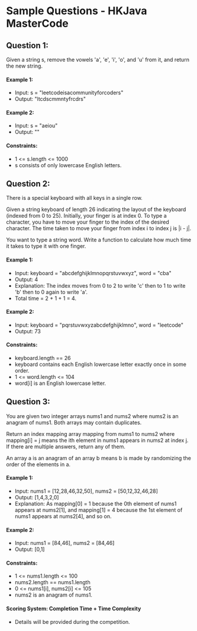 # Sample Questions - HKJava MasterCode

## Question 1:
Given a string s, remove the vowels 'a', 'e', 'i', 'o', and 'u' from it, and return the new string.

#### Example 1:
- Input: s = "leetcodeisacommunityforcoders"
- Output: "ltcdscmmntyfrcdrs"

#### Example 2:
- Input: s = "aeiou"
- Output: ""
 
#### Constraints:
- 1 <= s.length <= 1000
- s consists of only lowercase English letters.

## Question 2:
There is a special keyboard with all keys in a single row.

Given a string keyboard of length 26 indicating the layout of the keyboard (indexed from 0 to 25). Initially, your finger is at index 0. To type a character, you have to move your finger to the index of the desired character. The time taken to move your finger from index i to index j is |i - j|.

You want to type a string word. Write a function to calculate how much time it takes to type it with one finger.

#### Example 1:
- Input: keyboard = "abcdefghijklmnopqrstuvwxyz", word = "cba"
- Output: 4
- Explanation: The index moves from 0 to 2 to write 'c' then to 1 to write 'b' then to 0 again to write 'a'.
- Total time = 2 + 1 + 1 = 4. 

#### Example 2:
- Input: keyboard = "pqrstuvwxyzabcdefghijklmno", word = "leetcode"
- Output: 73

#### Constraints:
- keyboard.length == 26
- keyboard contains each English lowercase letter exactly once in some order.
- 1 <= word.length <= 104
- word[i] is an English lowercase letter.

## Question 3:
You are given two integer arrays nums1 and nums2 where nums2 is an anagram of nums1. Both arrays may contain duplicates.

Return an index mapping array mapping from nums1 to nums2 where mapping[i] = j means the ith element in nums1 appears in nums2 at index j. If there are multiple answers, return any of them.

An array a is an anagram of an array b means b is made by randomizing the order of the elements in a.

#### Example 1:
- Input: nums1 = [12,28,46,32,50], nums2 = [50,12,32,46,28]
- Output: [1,4,3,2,0]
- Explanation: As mapping[0] = 1 because the 0th element of nums1 appears at nums2[1], and mapping[1] = 4 because the 1st element of nums1 appears at nums2[4], and so on.

#### Example 2:
- Input: nums1 = [84,46], nums2 = [84,46]
- Output: [0,1]
 
#### Constraints:
- 1 <= nums1.length <= 100
- nums2.length == nums1.length
- 0 <= nums1[i], nums2[i] <= 105
- nums2 is an anagram of nums1.

#### Scoring System: Completion Time + Time Complexity
- Details will be provided during the competition.